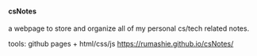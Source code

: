 #### csNotes

a webpage to store and organize all of my personal cs/tech related notes. <br>


tools: github pages + html/css/js
https://rumashie.github.io/csNotes/
